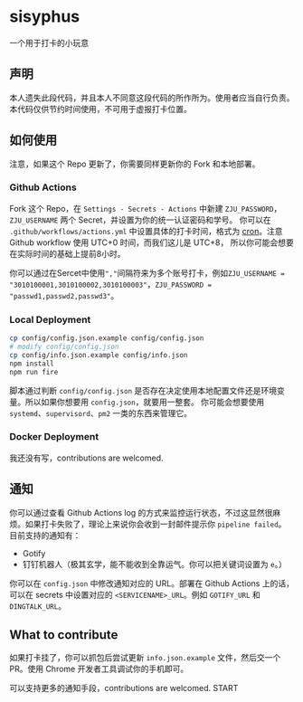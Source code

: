 # sisyphus
一个用于打卡的小玩意

## 声明
本人遗失此段代码，并且本人不同意这段代码的所作所为。使用者应当自行负责。本代码仅供节约时间使用，不可用于虚报打卡位置。

## 如何使用
注意，如果这个 Repo 更新了，你需要同样更新你的 Fork 和本地部署。

### Github Actions
Fork 这个 Repo，在 `Settings - Secrets - Actions` 中新建 `ZJU_PASSWORD`，`ZJU_USERNAME` 两个 Secret，并设置为你的统一认证密码和学号。
你可以在 `.github/workflows/actions.yml` 中设置具体的打卡时间，格式为 [cron](https://crontab.guru/)。注意 Github workflow 使用 UTC+0 时间，而我们这儿是 UTC+8， 所以你可能会想要在实际时间的基础上提前8小时。

你可以通过在Sercet中使用`","`间隔符来为多个账号打卡，例如`ZJU_USERNAME = "3010100001,3010100002,3010100003"`，`ZJU_PASSWORD = "passwd1,passwd2,passwd3"`。

### Local Deployment
``` bash
cp config/config.json.example config/config.json
# modify config/config.json
cp config/info.json.example config/info.json
npm install
npm run fire
```
脚本通过判断 `config/config.json` 是否存在决定使用本地配置文件还是环境变量。所以如果你想要用 `config.json`，就要用一整套。
你可能会想要使用 `systemd`、`supervisord`、`pm2` 一类的东西来管理它。

### Docker Deployment
我还没有写，contributions are welcomed.

## 通知
你可以通过查看 Github Actions log 的方式来监控运行状态，不过这显然很麻烦。如果打卡失败了，理论上来说你会收到一封邮件提示你 `pipeline failed`。
目前支持的通知有：
- Gotify
- 钉钉机器人（极其玄学，能不能收到全靠运气。你可以把关键词设置为 `e`。）

你可以在 `config.json` 中修改通知对应的 URL。部署在 Github Actions 上的话，可以在 secrets 中设置对应的 `<SERVICENAME>_URL`。例如 `GOTIFY_URL` 和 `DINGTALK_URL`。

## What to contribute

如果打卡挂了，你可以抓包后尝试更新 `info.json.example` 文件，然后交一个 PR。使用 Chrome 开发者工具调试你的手机即可。

可以支持更多的通知手段，contributions are welcomed.
START

